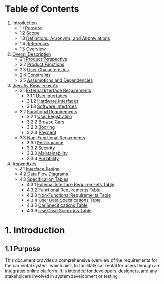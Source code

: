 # Table of Contents

1. [Introduction](#Introduction)
   - 1.1 [Purpose](#Purpose)
   - 1.2 [Scope](#Scope)
   - 1.3 [Definitions, Acronyms, and Abbreviations](#definitions-acronyms-and-abbreviations)
   - 1.4 [References](#References)
   - 1.5 [Overview](#Overview)
2. [Overall Description](#overall-description)
   - 2.1 [Product Perspective](#product-perspective)
   - 2.2 [Product Functions](#product-functions)
   - 2.3 [User Characteristics](#user-characteristics)
   - 2.4 [Constraints](#Constraints)
   - 2.5 [Assumptions and Dependencies](#assumptions-and-dependencies)
3. [Specific Requirements](#specific-requirements)
   - 3.1 [External Interface Requirements](#external-interface-requirements)
     - 3.1.1 [User Interfaces](#user-interfaces)
     - 3.1.2 [Hardware Interfaces](#hardware-interfaces)
     - 3.1.3 [Software Interfaces](#software-interfaces)
   - 3.2 [Functional Requirements](#functional-requirements)
      - 3.2.1 [User Registration](#user-registration)
      - 3.2.2 [Browse Cars](#browse-cars)
      - 3.2.3 [Booking](#Booking)
      - 3.2.4 [Payment](#Payment)
   - 3.3 [Non-Functional Requirments](#non-functional-requirements)
      - 3.3.1 [Performance](#Performance)
      - 3.3.2 [Security](#Security)
      - 3.3.3 [Maintainability](#Maintainability)
      - 3.3.4 [Portability](#Portability)
4. [Appendixes](#Appendixes)
   - 4.1 [Interface Design](#interface-design)
   - 4.2 [Data Flow Diagrams](#data-flow-diagrams)
   - 4.3 [Specification Tables](#specification-tables)
     - 4.3.1 [External Interface Requirements Table](#external-interface-requirements-table)
     - 4.3.2 [Functional Requirements Table](#functional-requirements-table)
     - 4.3.3 [Non-Functional Requirements Table](#non-functional-requirements-table)
     - 4.3.4 [User Data Specifications Table](#user-data-specifications-table)
     - 4.3.5 [Car Specifications Table](#car-specifications-table)
     - 4.3.6 [Use Case Scenarios Table](#use-case-scenarios-table)
# 1. Introduction
## 1.1 Purpose

This document provides a comprehensive overview of the requirements for the car rental system, which aims to facilitate car rental for users through an integrated online platform. It is intended for developers, designers, and any stakeholders involved in system development or testing.


